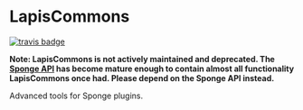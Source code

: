 LapisCommons
=============
[![travis badge](https://api.travis-ci.org/LapisBlue/Commons.svg)](https://travis-ci.org/LapisBlue/Commons)

__Note: LapisCommons is not actively maintained and deprecated. The [Sponge API](https://github.com/SpongePowered/SpongeAPI) has become mature enough to contain almost all functionality LapisCommons once had. Please depend on the Sponge API instead.__

Advanced tools for Sponge plugins.
